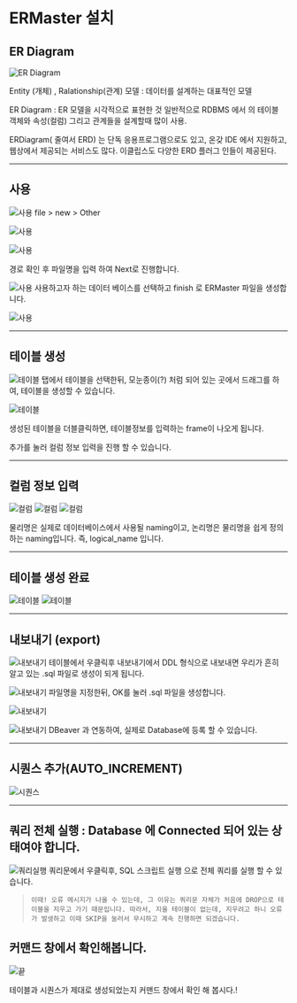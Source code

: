 # ERMaster 설치

## ER Diagram

![ER Diagram](./images/ER_Diagram.png)

Entity (개체) , Ralationship(관계) 모델 : 데이터를 설계하는 대표적인 모델

ER Diagram : ER 모델을 시각적으로 표현한 것
일반적으로 RDBMS 에서 의 테이블 객체와 속성(컬럼) 그리고 관계들을 설계할때 많이 사용.

ERDiagram( 줄여서 ERD) 는 단독 응용프로그램으로도 있고, 온갖 IDE 에서 지원하고, 웹상에서 제공되는 서비스도 많다.
이클립스도 다양한 ERD 플러그 인들이 제공된다.

---

## 사용

![사용](./images/사용1.png)
file > new > Other

![사용](./images/사용2.png)

![사용](./images/사용3.png)

경로 확인 후 파일명을 입력 하여 Next로 진행합니다.

![사용](./images/사용4.png)
사용하고자 하는 데이터 베이스를 선택하고 finish 로
ERMaster 파일을 생성합니다.

![사용](./images/사용5.png)

---

## 테이블 생성

![테이블](./images/테이블1.png)
탭에서 테이블을 선택한뒤, 모눈종이(?) 처럼 되어 있는 곳에서 드래그를 하여, 테이블을 생성할 수 있습니다.

![테이블](./images/테이블2.png)

생성된 테이블을 더블클릭하면, 테이블정보를 입력하는 frame이 나오게 됩니다.

추가를 눌러 컬럼 정보 입력을 진행 할 수 있습니다.

---

## 컬럼 정보 입력

![컬럼](./images/컬럼1.png)
![컬럼](./images/컬럼2.png)
![컬럼](./images/컬럼3.png)

물리명은 실제로 데이터베이스에서 사용될 naming이고, 논리명은 물리명을 쉽게 정의하는 naming입니다. 즉, logical_name 입니다.

---

## 테이블 생성 완료

![테이블](./images/테이블3.png)
![테이블](./images/테이블4.png)

---

## 내보내기 (export)

![내보내기](./images/내보내기1.png)
테이블에서 우클릭후 내보내기에서
DDL 형식으로 내보내면 우리가 흔히 알고 있는 .sql 파일로 생성이 되게 됩니다.

![내보내기](./images/내보내기2.png)
파일명을 지정한뒤, OK를 눌러 .sql 파일을 생성합니다.

![내보내기](./images/내보내기3.png)

![내보내기](./images/내보내기4.png)
DBeaver 과 연동하여, 실제로 Database에 등록 할 수 있습니다.

---

## 시퀀스 추가(AUTO_INCREMENT)

![시퀀스](./images/시퀀스.png)

---

## 쿼리 전체 실행 : Database 에 Connected 되어 있는 상태여야 합니다.

![쿼리실행](./images/쿼리실행.png)
쿼리문에서 우클릭후, SQL 스크립트 실행 으로 전체 쿼리를 실행 할 수 있습니다.

> `이때! 오류 메시지가 나올 수 있는데, 그 이유는 쿼리문 자체가 처음에 DROP으로 테이블을 지우고 가기 때문입니다. 따라서, 지울 테이블이 없는데, 지우려고 하니 오류가 발생하고 이때 SKIP을 눌러서 무시하고 계속 진행하면 되겠습니다.`

## 커맨드 창에서 확인해봅니다.

![끝](./images/finish.png)

테이블과 시퀀스가 제대로 생성되었는지 커맨드 창에서 확인 해 봅시다.!
